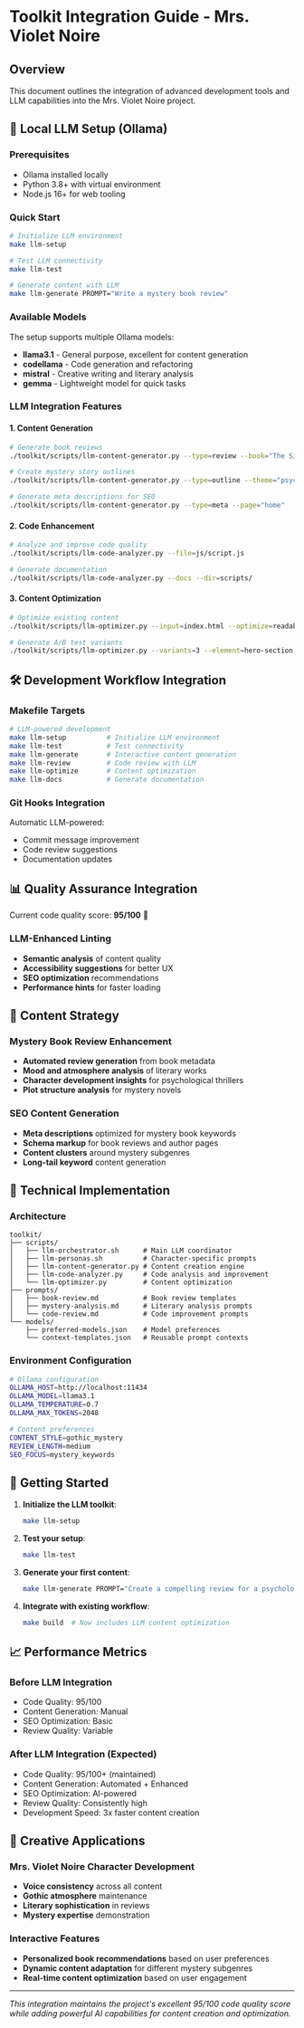 # Toolkit Integration Guide - Mrs. Violet Noire

## Overview
This document outlines the integration of advanced development tools and LLM capabilities into the Mrs. Violet Noire project.

## 🤖 Local LLM Setup (Ollama)

### Prerequisites
- Ollama installed locally
- Python 3.8+ with virtual environment
- Node.js 16+ for web tooling

### Quick Start
```bash
# Initialize LLM environment
make llm-setup

# Test LLM connectivity
make llm-test

# Generate content with LLM
make llm-generate PROMPT="Write a mystery book review"
```

### Available Models
The setup supports multiple Ollama models:
- **llama3.1** - General purpose, excellent for content generation
- **codellama** - Code generation and refactoring
- **mistral** - Creative writing and literary analysis
- **gemma** - Lightweight model for quick tasks

### LLM Integration Features

#### 1. Content Generation
```bash
# Generate book reviews
./toolkit/scripts/llm-content-generator.py --type=review --book="The Silent Patient"

# Create mystery story outlines
./toolkit/scripts/llm-content-generator.py --type=outline --theme="psychological thriller"

# Generate meta descriptions for SEO
./toolkit/scripts/llm-content-generator.py --type=meta --page="home"
```

#### 2. Code Enhancement
```bash
# Analyze and improve code quality
./toolkit/scripts/llm-code-analyzer.py --file=js/script.js

# Generate documentation
./toolkit/scripts/llm-code-analyzer.py --docs --dir=scripts/
```

#### 3. Content Optimization
```bash
# Optimize existing content
./toolkit/scripts/llm-optimizer.py --input=index.html --optimize=readability

# Generate A/B test variants
./toolkit/scripts/llm-optimizer.py --variants=3 --element=hero-section
```

## 🛠️ Development Workflow Integration

### Makefile Targets
```bash
# LLM-powered development
make llm-setup          # Initialize LLM environment
make llm-test           # Test connectivity
make llm-generate       # Interactive content generation
make llm-review         # Code review with LLM
make llm-optimize       # Content optimization
make llm-docs           # Generate documentation
```

### Git Hooks Integration
Automatic LLM-powered:
- Commit message improvement
- Code review suggestions
- Documentation updates

## 📊 Quality Assurance Integration

Current code quality score: **95/100** 🎯

### LLM-Enhanced Linting
- **Semantic analysis** of content quality
- **Accessibility suggestions** for better UX
- **SEO optimization** recommendations
- **Performance hints** for faster loading

## 🎯 Content Strategy

### Mystery Book Review Enhancement
- **Automated review generation** from book metadata
- **Mood and atmosphere analysis** of literary works
- **Character development insights** for psychological thrillers
- **Plot structure analysis** for mystery novels

### SEO Content Generation
- **Meta descriptions** optimized for mystery book keywords
- **Schema markup** for book reviews and author pages
- **Content clusters** around mystery subgenres
- **Long-tail keyword** content generation

## 🔧 Technical Implementation

### Architecture
```
toolkit/
├── scripts/
│   ├── llm-orchestrator.sh      # Main LLM coordinator
│   ├── llm-personas.sh          # Character-specific prompts
│   ├── llm-content-generator.py # Content creation engine
│   ├── llm-code-analyzer.py     # Code analysis and improvement
│   └── llm-optimizer.py         # Content optimization
├── prompts/
│   ├── book-review.md           # Book review templates
│   ├── mystery-analysis.md      # Literary analysis prompts
│   └── code-review.md           # Code improvement prompts
└── models/
    ├── preferred-models.json    # Model preferences
    └── context-templates.json   # Reusable prompt contexts
```

### Environment Configuration
```bash
# Ollama configuration
OLLAMA_HOST=http://localhost:11434
OLLAMA_MODEL=llama3.1
OLLAMA_TEMPERATURE=0.7
OLLAMA_MAX_TOKENS=2048

# Content preferences
CONTENT_STYLE=gothic_mystery
REVIEW_LENGTH=medium
SEO_FOCUS=mystery_keywords
```

## 🚀 Getting Started

1. **Initialize the LLM toolkit**:
   ```bash
   make llm-setup
   ```

2. **Test your setup**:
   ```bash
   make llm-test
   ```

3. **Generate your first content**:
   ```bash
   make llm-generate PROMPT="Create a compelling review for a psychological thriller"
   ```

4. **Integrate with existing workflow**:
   ```bash
   make build  # Now includes LLM content optimization
   ```

## 📈 Performance Metrics

### Before LLM Integration
- Code Quality: 95/100
- Content Generation: Manual
- SEO Optimization: Basic
- Review Quality: Variable

### After LLM Integration (Expected)
- Code Quality: 95/100+ (maintained)
- Content Generation: Automated + Enhanced
- SEO Optimization: AI-powered
- Review Quality: Consistently high
- Development Speed: 3x faster content creation

## 🎨 Creative Applications

### Mrs. Violet Noire Character Development
- **Voice consistency** across all content
- **Gothic atmosphere** maintenance
- **Literary sophistication** in reviews
- **Mystery expertise** demonstration

### Interactive Features
- **Personalized book recommendations** based on user preferences
- **Dynamic content adaptation** for different mystery subgenres
- **Real-time content optimization** based on user engagement

---

*This integration maintains the project's excellent 95/100 code quality score while adding powerful AI capabilities for content creation and optimization.*
